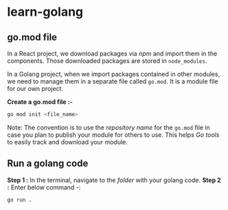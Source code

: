# learn-golang


## go.mod file
In a React project, we download packages via _npm_ and import them in the components. Those downloaded packages are stored in `node_modules`.

In a Golang project, when we import packages contained in other modules, we need to manage them in a separate file called `go.mod`. It is a module file for our own project.

**Create a go.mod file :-**

```bash
go mod init <file_name>
```

Note: The convention is to use the _repository name_ for the `go.mod` file in case you plan to publish your module for others to use. This helps _Go tools_ to easily track and download your module.

## Run a golang code

**Step 1 :** In the terminal, navigate to the _folder_ with your golang code.
**Step 2 :** Enter below command -:

```shell
go run .
```